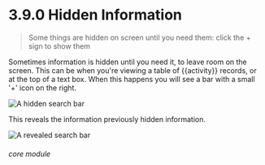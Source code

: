 # 3.9.0 Hidden Information

> Some things are hidden on screen until you need them: click the + sign to show them



Sometimes information is hidden until you need it, to leave room on the screen. This can be when you're viewing a table of {{activity}} records, or at the top of a text box. When this happens you will see a bar with a small '+' icon on the right. 

![A hidden search bar](25a.png) 
 

This reveals the information previously hidden information.

![A revealed search bar](25b.png)


###### core module

